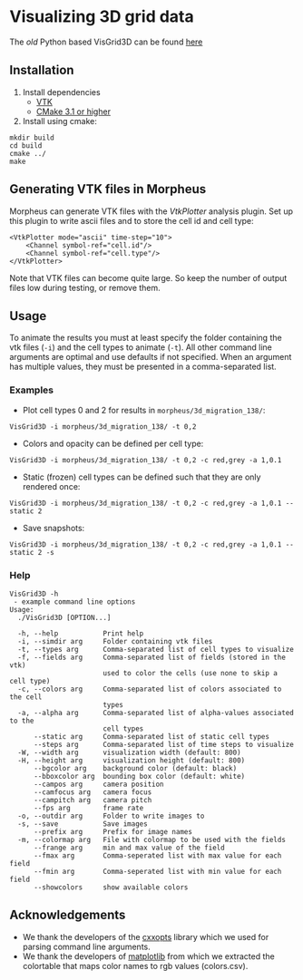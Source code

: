 # Visualizing 3D grid data

The *old* Python based VisGrid3D can be found [here](https://github.com/margrietpalm/VisGrid3D-python)

## Installation

1. Install dependencies 
    - [VTK](http://www.vtk.org/)
    - [CMake 3.1 or higher](https://cmake.org/)
2. Install using cmake:
```
mkdir build
cd build
cmake ../
make
```


## Generating VTK files in Morpheus
Morpheus can generate VTK files with the *VtkPlotter* analysis plugin. Set up this plugin to write ascii files and
 to store the cell id and cell type:

```
<VtkPlotter mode="ascii" time-step="10">
	<Channel symbol-ref="cell.id"/>
	<Channel symbol-ref="cell.type"/>
</VtkPlotter>
```

Note that VTK files can become quite large. So keep the number of output files low during testing, or remove them.


## Usage

To animate the results you must at least specify the folder containing the vtk files (`-i`) and the cell types
to animate (`-t`). All other command line arguments are optimal and use defaults if not specified. When an argument
has multiple values, they must be presented in a comma-separated list.

### Examples


- Plot cell types 0 and 2 for results in `morpheus/3d_migration_138/`:

```VisGrid3D -i morpheus/3d_migration_138/ -t 0,2```

- Colors and opacity can be defined per cell type:

```VisGrid3D -i morpheus/3d_migration_138/ -t 0,2 -c red,grey -a 1,0.1```

- Static (frozen) cell types can be defined such that they are only rendered once:

```VisGrid3D -i morpheus/3d_migration_138/ -t 0,2 -c red,grey -a 1,0.1 --static 2```

- Save snapshots:

```VisGrid3D -i morpheus/3d_migration_138/ -t 0,2 -c red,grey -a 1,0.1 --static 2 -s```



### Help

```
VisGrid3D -h
 - example command line options
Usage:
  ./VisGrid3D [OPTION...]

  -h, --help           Print help
  -i, --simdir arg     Folder containing vtk files
  -t, --types arg      Comma-separated list of cell types to visualize
  -f, --fields arg     Comma-separated list of fields (stored in the vtk)
                       used to color the cells (use none to skip a cell type)
  -c, --colors arg     Comma-separated list of colors associated to the cell
                       types
  -a, --alpha arg      Comma-separated list of alpha-values associated to the
                       cell types
      --static arg     Comma-separated list of static cell types
      --steps arg      Comma-separated list of time steps to visualize
  -W, --width arg      visualization width (default: 800)
  -H, --height arg     visualization height (default: 800)
      --bgcolor arg    background color (default: black)
      --bboxcolor arg  bounding box color (default: white)
      --campos arg     camera position
      --camfocus arg   camera focus
      --campitch arg   camera pitch
      --fps arg        frame rate
  -o, --outdir arg     Folder to write images to
  -s, --save           Save images
      --prefix arg     Prefix for image names
  -m, --colormap arg   File with colormap to be used with the fields
      --frange arg     min and max value of the field
      --fmax arg       Comma-seperated list with max value for each field
      --fmin arg       Comma-seperated list with min value for each field
      --showcolors     show available colors
```


## Acknowledgements
- We thank the developers of the [cxxopts](https://github.com/jarro2783/cxxopts) library which we used for parsing command line arguments.
- We thank the developers of [matplotlib](http://matplotlib.org/) from which we extracted the colortable that maps color names to rgb values (colors.csv).
